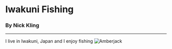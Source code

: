 # Iwakuni Fishing
###  By Nick Kling
---
I live in Iwakuni, Japan and I enjoy fishing
![Amberjack](https://www.igfa.org/Images/SpeciesID_Images/BWBuri.png)
